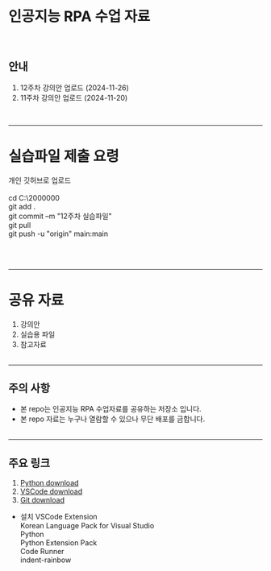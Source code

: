 # 인공지능 RPA 수업 자료 
<br>

## 안내
1. 12주차 강의안 업로드 (2024-11-26) 
2. 11주차 강의안 업로드 (2024-11-20) 
<br>

-----------------------------------
# 실습파일 제출 요령

개인 깃허브로 업로드 <br><br>
cd C:\2000000  <br>
git add .  <br>
git commit –m "12주차 실습파일" <br>
git pull <br>
git push -u "origin" main:main <br>

<br><br>


-----------------------------------
# 공유 자료

1. 강의안   
2. 실습용 파일 
3. 참고자료 
<br><br>

-----------------------------------
## 주의 사항
* 본 repo는 인공지능 RPA 수업자료를 공유하는 저장소 입니다. 
* 본 repo 자료는 누구나 열람할 수 있으나 무단 배포를 금합니다.
<br><br>

-----------------------------------

## 주요 링크
1. [Python download](https://www.python.org/downloads/) <br>
2. [VSCode download](https://code.visualstudio.com) <br>
3. [Git download](https://git-scm.com/download/win) <br>

* 설치 VSCode Extension<br>
 Korean Language Pack for Visual Studio<br>
 Python<br>
 Python Extension Pack<br>
 Code Runner<br>
 indent-rainbow<br>

<br><br>



